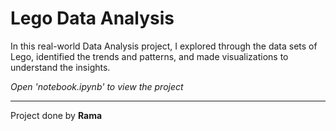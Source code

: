 # Lego Data Analysis
In this real-world Data Analysis project, I explored through the data sets of Lego, identified the trends and patterns, and made visualizations to understand the insights.

*Open 'notebook.ipynb' to view the project*

------
Project done by **Rama**
